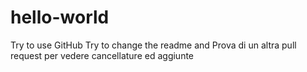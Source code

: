 # hello-world
Try to use GitHub
Try to change the readme and 
Prova di un altra pull request per vedere cancellature ed aggiunte
